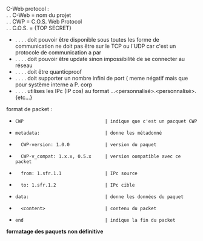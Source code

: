 C-Web protocol : <br>
. . C-Web = nom du projet <br>
. . CWP = C.O.S. Web Protocol <br>
. . C.O.S. = {TOP SECRET} <br>
- . . . . doit pouvoir être disponible sous toutes les forme de communication ne doit pas être sur le TCP ou l'UDP car c'est un protocole de communication a par<br>
- . . . . doit pouvoir être update sinon impossibilité de se connecter au réseau<br>
- . . . . doit être quanticproof <br>
- . . . . doit supporter un nombre infini de port ( meme négatif mais que pour système interne a P. corp<br>
- . . . . utilises les IPc (IP cos) au format <paysID>.<fournisseur>.<COS account ID>.<personnalisé>.<personnalisé>.{etc...}
  
format de packet : <br>
-     CWP                              | indique que c'est un pacquet CWP
-     metadata:                        | donne les métadonné
-       CWP-version: 1.0.0             | version du paquet
-       CWP-v_compat: 1.x.x, 0.5.x     | version oompatible avec ce packet
-       from: 1.sfr.1.1                | IPc source
-       to: 1.sfr.1.2                  | IPc cible
-     data:                            | donne les données du paquet
-       <content>                      | contenu du packet
-     end                              | indique la fin du packet
__formatage des paquets non définitive__
